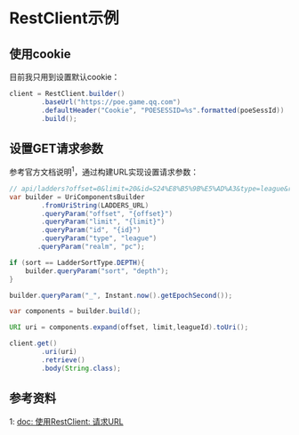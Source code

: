 # RestClient示例

## 使用cookie

目前我只用到设置默认cookie：

```java
client = RestClient.builder()
        .baseUrl("https://poe.game.qq.com")
        .defaultHeader("Cookie", "POESESSID=%s".formatted(poeSessId))
        .build();
```

## 设置GET请求参数

参考官方文档说明<sup>1</sup>，通过构建URL实现设置请求参数：

```java
// api/ladders?offset=0&limit=20&id=S24%E8%B5%9B%E5%AD%A3&type=league&realm=pc&sort=depth&_=1704467453434
var builder = UriComponentsBuilder
        .fromUriString(LADDERS_URL)
        .queryParam("offset", "{offset}")
        .queryParam("limit", "{limit}")
        .queryParam("id", "{id}")
        .queryParam("type", "league")
       .queryParam("realm", "pc");

if (sort == LadderSortType.DEPTH){
    builder.queryParam("sort", "depth");
}

builder.queryParam("_", Instant.now().getEpochSecond());

var components = builder.build();

URI uri = components.expand(offset, limit,leagueId).toUri();

client.get()
        .uri(uri)
        .retrieve()
        .body(String.class);
```

## 参考资料

1: [doc: 使用RestClient: 请求URL](https://docs.spring.io/spring-framework/reference/integration/rest-clients.html#_request_url)
